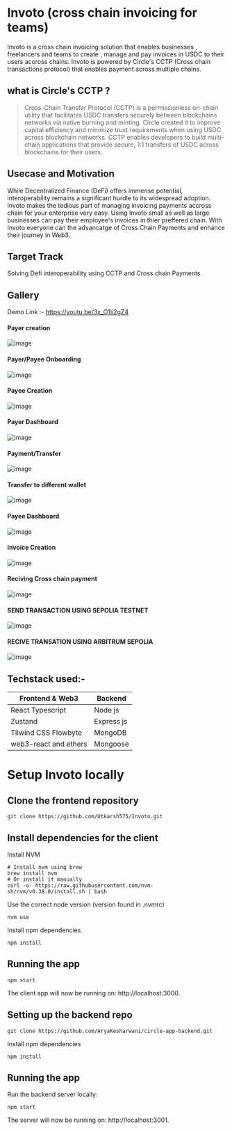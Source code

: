 # Invoto (cross chain invoicing for teams)

Invoto is a cross chain invoicing solution that enables businesses , freelancers and teams to create , manage and pay invoices in USDC to their users accross chains.
Invoto is powered by Circle's CCTP (Cross chain transactions protocol) that enables payment across multiple chains.

## what is Circle's CCTP ?
> Cross-Chain Transfer Protocol (CCTP) is a permissionless on-chain utility that facilitates USDC transfers securely between blockchains networks via native burning and minting. Circle created it to improve capital efficiency and minimize trust requirements when using USDC across blockchain networks. CCTP enables developers to build multi-chain applications that provide secure, 1:1 transfers of USDC across blockchains for their users.

## Usecase and Motivation
While Decentralized Finance (DeFi) offers immense potential, interoperability remains a significant hurdle to its widespread adoption.
Invoto makes the tedious part of managing invoicing payments accross chain for your enterprise very easy. Using Invoto small as well as large businesses can pay their employee's invoices in thier preffered chain. With Invoto everyone can the advancatge of Cross Chain Payments and enhance their journey in Web3.

## Target Track
Solving Defi interoperability using CCTP and Cross chain Payments.


## Gallery
Demo Link :- https://youtu.be/3x_O1ii2gZ4

#### Payer creation
![image](https://github.com/Utkarsh575/Invoto/assets/35625228/47c5f494-98a9-492e-98c8-c0576ab2e573)

#### Payer/Payee Onboarding
![image](https://github.com/Utkarsh575/Invoto/assets/35625228/045f27b3-7ffb-4b6e-a2ed-8c5f47a26489)

#### Payee Creation
![image](https://github.com/Utkarsh575/Invoto/assets/35625228/88b137ed-0670-4323-8699-a7d14352ffb6)

#### Payer Dashboard
![image](https://github.com/Utkarsh575/Invoto/assets/35625228/f8ce89f8-2f56-4a42-abeb-d95c319fb068)

#### Payment/Transfer
![image](https://github.com/Utkarsh575/Invoto/assets/35625228/b0c8ff64-1184-41cb-9eaa-dda4a640d6be)

#### Transfer to different wallet
![image](https://github.com/Utkarsh575/Invoto/assets/35625228/ac6c3fe1-b06c-47fc-b99d-0dec5fe65345)

#### Payee Dashboard
![image](https://github.com/Utkarsh575/Invoto/assets/35625228/9237ae3a-8601-4bd8-9ac7-a03ef69e12e2)

#### Invoice Creation
![image](https://github.com/Utkarsh575/Invoto/assets/35625228/811a34b5-f3e6-45be-a61c-e1fb517a890f)

#### Reciving Cross chain payment
![image](https://github.com/Utkarsh575/Invoto/assets/35625228/93a63a9d-896b-4d51-9cf0-bbdb778b9e53)

#### SEND TRANSACTION USING SEPOLIA TESTNET
![image](https://github.com/Utkarsh575/Invoto/assets/35625228/a7e7b717-373b-48f3-8790-6f5a670dd503)

#### RECIVE TRANSATION USING ARBITRUM SEPOLIA
![image](https://github.com/Utkarsh575/Invoto/assets/35625228/6b000250-0081-47b7-a14d-e67f175a946d)

## Techstack used:-
| Frontend & Web3    | Backend |
| -------- | ------- |
| React Typescript |  Node js  |
| Zustand           |  Express js     |
| Tilwind CSS Flowbyte    | MongoDB    |
|  web3-react and ethers |   Mongoose   |


# Setup Invoto locally

## Clone the frontend repository 
```
git clone https://github.com/Utkarsh575/Invoto.git
```
## Install dependencies for the client

Install NVM 

```
# Install nvm using brew
brew install nvm
# Or install it manually
curl -o- https://raw.githubusercontent.com/nvm-sh/nvm/v0.38.0/install.sh | bash
```

Use the correct node version (version found in .nvmrc)

```
nvm use
```

Install npm dependencies

```
npm install
```

## Running the app

```
npm start
```

The client app will now be running on: http://localhost:3000.

## Setting up the backend repo

```
git clone https://github.com/AryaKesharwani/circle-app-backend.git
```
Install npm dependencies

```
npm install
```

## Running the app

Run the backend server locally:

```
npm start
```
The server will now be running on: http://localhost:3001.

